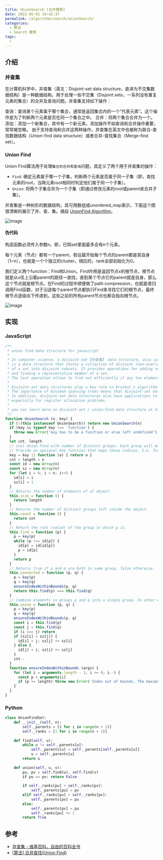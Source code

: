 ```yaml
---
title: UnionSearch [合并搜索]
date: 2022-05-01 19:42:37
permalink: /algorithm/search/unionSearch/
categories:
  - 算法
  - Search 搜索
tags:
  - 
---
```


<!-- TODO -->

## 介绍

### 并查集

在计算机科学中，并查集（英文：Disjoint-set data structure，直译为不交集数据结构）是一种数据结构，用于处理一些不交集（Disjoint sets，一系列没有重复元素的集合）的合并及查询问题。并查集支持如下操作：

查询：查询某个元素属于哪个集合，通常是返回集合内的一个“代表元素”。这个操作是为了判断两个元素是否在同一个集合之中。
合并：将两个集合合并为一个。
添加：添加一个新集合，其中有一个新元素。添加操作不如查询和合并操作重要，常常被忽略。
由于支持查询和合并这两种操作，并查集在英文中也被称为联合-查找数据结构（Union-find data structure）或者合并-查找集合（Merge-find set）。

### Union Find

Union Find算法用于处理`集合的合并和查询`问题，其定义了两个用于并查集的操作：

- `Find`: 确定元素属于哪一个子集，判断两个元素是否属于同一子集（即，查找元素的root，当两元素root相同时判定他们属于同一个子集）。
- `Union`: 将两个子集合并为一个子集（即通过修改元素的root或parent来合并子集）。

并查集是一种树形的数据结构，其可用数组或unordered_map表示，下面这个图很清晰的展示了并、查、集。摘自 [UnionFind Algorithm](https://www.cs.princeton.edu/~rs/AlgsDS07/01UnionFind.pdf)。

![image](https://cdn.jsdelivr.net/gh/jonsam-ng/image-hosting@master/20220530/image.6b2edoqa9sg0.webp)

#### 伪代码

构造函数必须传入参数n，即，已知set里面最多会有n个元素。

每个元素（节点）都有一个parent，假设最开始每个节点的parent都是其自身（1~n），也就是一个个独立的cluster。相应的，rank全部初始化为0。

我们定义两个function：Find和Union。Find作用是返回节点x的根节点，根节点就是从x往上沿着parent的路径一直找，直到某个节点它的parent就是自身，那么这个节点就是根节点。在Find的过程中顺便做了path compression，也就是递归调用Find函数，对于沿途每个parent节点都执行Find来寻找它们的根节点，最终根节点逐级向下传递到，这些之前的所有parent节点也都会指向根节点。

![image](https://cdn.jsdelivr.net/gh/jonsam-ng/image-hosting@master/20220530/image.1ym27ohdbsyo.webp)

## 实现

### JavaScript

```js
/**
 * union find data structure for javascript
 *
 * In computer science, a disjoint-set【并查集】 data structure, also called a union–find data structure or merge–find set,
 * is a data structure that stores a collection of disjoint (non-overlapping) sets. Equivalently, it stores a partition
 * of a set into disjoint subsets. It provides operations for adding new sets, merging sets (replacing them by their union),
 * and finding a representative member of a set.
 * The last operation allows to find out efficiently if any two elements are in the same or different sets.
 *
 * Disjoint-set data structures play a key role in Kruskal's algorithm for finding the minimum spanning tree of a graph.
 * The importance of minimum spanning trees means that disjoint-set data structures underlie a wide variety of algorithms.
 * In addition, disjoint-set data structures also have applications to symbolic computation, as well in compilers,
 * especially for register allocation problems.
 *
 * you can learn more on disjoint-set / union–find data structure at https://en.wikipedia.org/wiki/Disjoint-set_data_structure
 */
function UnionSearch (n, key) {
  if (!(this instanceof UnionSearch)) return new UnionSearch(n)
  if (key && typeof key !== 'function') {
    throw new Error('key has to be a function or else left undefined')
  }
  let cnt, length
  // init Union Find with number of distinct groups. Each group will be referred to as index of the array of size 'size' starting at 0.
  // Provide an optional key function that maps these indices. I.e. for the groups starting with 1 provide function(a){return a-1;}. The default value is function(a){return a;}.
  key = key || function (a) { return a }
  cnt = length = n
  const id = new Array(n)
  const sz = new Array(n)
  for (let i = 0; i < n; i++) {
    id[i] = i
    sz[i] = 1
  }
  // Returns the number of elements of uf object.
  this.size = function () {
    return length
  }
  // Returns the number of distinct groups left inside the object.
  this.count = function () {
    return cnt
  }
  // Return the root (value) of the group in which p is.
  this.find = function (p) {
    p = key(p)
    while (p !== id[p]) {
      id[p] = id[id[p]]
      p = id[p]
    }
    return p
  }
  // Returns true if p and p are both in same group, false otherwise.
  this.connected = function (p, q) {
    p = key(p)
    q = key(q)
    ensureIndexWithinBounds(p, q)
    return this.find(p) === this.find(q)
  }
  // Combine elements in groups p and q into a single group. In other words connect the two groups.
  this.union = function (p, q) {
    p = key(p)
    q = key(q)
    ensureIndexWithinBounds(p, q)
    const i = this.find(p)
    const j = this.find(q)
    if (i === j) return
    if (sz[i] < sz[j]) {
      id[i] = j; sz[j] += sz[i]
    } else {
      id[j] = i; sz[i] += sz[j]
    }
    cnt--
  }
  function ensureIndexWithinBounds (args) {
    for (let i = arguments.length - 1; i >= 0; i--) {
      const p = arguments[i]
      if (p >= length) throw new Error('Index out of bounds. The maximum index can be length-1')
    }
  }
}
```

### Python

```python
class UnionFindSet:
    def __init__(self, n):
        self._parents = [i for i in range(n + 1)]
        self._ranks = [1 for i in range(n + 1)]
    
    def find(self, u):
        while u != self._parents[u]:
            self._parents[u] = self._parents[self._parents[u]]
            u = self._parents[u]
        return u
    
    def union(self, u, v):
        pu, pv = self.find(u), self.find(v)
        if pu == pv: return False
        
        if self._ranks[pu] < self._ranks[pv]:
            self._parents[pu] = pv
        elif self._ranks[pu] > self._ranks[pv]:
            self._parents[pv] = pu
        else:        
            self._parents[pv] = pu
            self._ranks[pu] += 1
        return True
```

## 参考

- [并查集 - 维基百科，自由的百科全书](https://zh.wikipedia.org/wiki/%E5%B9%B6%E6%9F%A5%E9%9B%86)
- [[算法] 合并查找(Union Find)](https://blog.csdn.net/weixin_43026262/article/details/105018778)